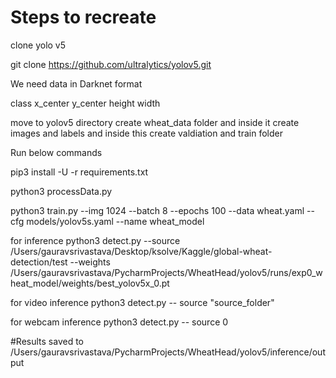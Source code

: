 # Steps to recreate

clone yolo v5

git clone https://github.com/ultralytics/yolov5.git

We need data in Darknet format

class x_center y_center height width

move to yolov5 directory create wheat_data folder and inside it create images and labels and inside this create valdiation and train folder

Run below commands

pip3 install -U -r requirements.txt

python3 processData.py

python3 train.py --img 1024 --batch 8 --epochs 100 --data wheat.yaml --cfg models/yolov5s.yaml --name wheat_model


for inference python3 detect.py --source /Users/gauravsrivastava/Desktop/ksolve/Kaggle/global-wheat-detection/test --weights /Users/gauravsrivastava/PycharmProjects/WheatHead/yolov5/runs/exp0_wheat_model/weights/best_yolov5x_0.pt

for video inference python3 detect.py -- source "source_folder"

for webcam inference python3 detect.py -- source 0


#Results saved to /Users/gauravsrivastava/PycharmProjects/WheatHead/yolov5/inference/output
